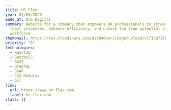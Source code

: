 ```yaml
---
title: HR Flex
year: 07/05/2020
made_at: Orb Digital
summary: Website for a company that empowers HR professionals to streamline
  their processes, enhance efficiency, and unlock the true potential of their
  workforce
thumbnail: https://res.cloudinary.com/ds8bd6wxr/image/upload/v1713871783/my-portfolio/Screenshot_2024-04-23_at_12.27.42_fshrsb.png
priority: "5"
technologies:
  - ReactJS
  - GatsbyJS
  - SASS
  - GraphQL
  - GSAP
  - CSS Modules
  - Git
link:
  url: https://www.hr-flex.com
  label: hr-flex.com
stats: []
---
```

